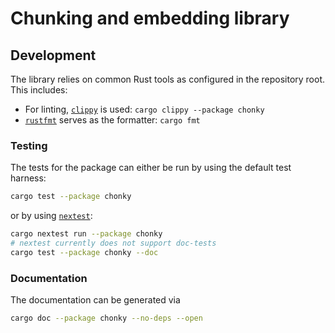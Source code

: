 # Chunking and embedding library

## Development

The library relies on common Rust tools as configured in the repository root. This includes:

- For linting, [`clippy`](https://github.com/rust-lang/rust-clippy) is used: `cargo clippy --package chonky`
- [`rustfmt`](https://github.com/rust-lang/rustfmt) serves as the formatter: `cargo fmt`

### Testing

The tests for the package can either be run by using the default test harness:

```sh
cargo test --package chonky
```

or by using [`nextest`](https://nexte.st):

```bash
cargo nextest run --package chonky
# nextest currently does not support doc-tests
cargo test --package chonky --doc
```

### Documentation

The documentation can be generated via

```bash
cargo doc --package chonky --no-deps --open
```
